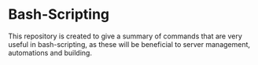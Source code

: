 # Bash-Scripting
This repository is created to give a summary of commands that are very useful in bash-scripting,
as these will be beneficial to server management, automations and building. 
